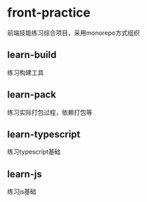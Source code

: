 # front-practice
前端技能练习综合项目，采用monorepo方式组织

## learn-build
练习构建工具

## learn-pack
练习实际打包过程，依赖打包等

## learn-typescript
练习typescript基础

## learn-js
练习js基础